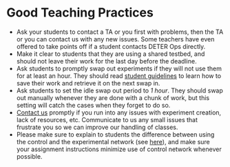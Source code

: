 # Good Teaching Practices

- Ask your students to contact a TA or you first with problems, then the TA or you can contact us with any new issues. Some teachers have even offered to take points off if a student contacts DETER Ops directly.
- Make it clear to students that they are using a shared testbed, and should not leave their work for the last day before the deadline.
- Ask students to promptly swap out experiments if they will not use them for at least an hour. They should read [student guidelines](/education/guidelines-for-students/) to learn how to save their work and retrieve it on the next swap in.
- Ask students to set the idle swap out period to _1 hour_. They should swap out manually whenever they are done with a chunk of work, but this setting will catch the cases when they forget to do so.
- [Contact us](https://trac.deterlab.net/wiki/GettingHelp) promptly if you run into any issues with experiment creation, lack of resources, etc. Communicate to us any small issues that frustrate you so we can improve our handling of classes.
- Please make sure to explain to students the difference between using the control and the experimental network (see [here](/core/user-guidelines/)), and make sure your assignment instructions minimize use of control network whenever possible.
